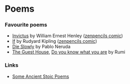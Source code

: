 # Poems

### Favourite poems
* [Invictus](https://www.poetryfoundation.org/poems/51642/invictus) by William Ernest Henley \([zenpencils comic](https://zenpencils.com/comic/140-invictus-a-comic-tribute-to-nelson-mandela/)\)
* [If](https://www.poetryfoundation.org/poems/46473/if---) by Rudyard Kipling \([zenpencils comic](https://zenpencils.com/comic/21-rudyard-kipling-if/)\)
* [Die Slowly](https://www.goodreads.com/quotes/1192640-die-slowly-he-who-becomes-the-slave-of-habit-who) by Pablo Neruda
* [The Guest House](https://www.scottishpoetrylibrary.org.uk/poem/guest-house/), [Do you know what you are](https://www.goodreads.com/quotes/420780-do-you-know-what-you-are-you-are-a-manuscript) by Rumi

### Links
* [Some Ancient Stoic Poems](https://donaldrobertson.name/2012/11/09/some-ancient-stoic-poems/)